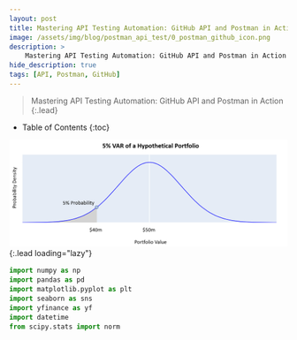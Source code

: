 ```yaml
---
layout: post
title: Mastering API Testing Automation: GitHub API and Postman in Action
image: /assets/img/blog/postman_api_test/0_postman_github_icon.png
description: >
    Mastering API Testing Automation: GitHub API and Postman in Action
hide_description: true
tags: [API, Postman, GitHub]
---
```



> Mastering API Testing Automation: GitHub API and Postman in Action
{:.lead}

- Table of Contents
{:toc}



![img1_VAR](/assets/img/blog/VAR/1_VAR_hypo.png){:.lead loading="lazy"}

~~~python
import numpy as np
import pandas as pd
import matplotlib.pyplot as plt
import seaborn as sns
import yfinance as yf
import datetime
from scipy.stats import norm
~~~

